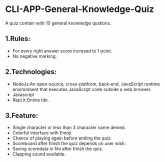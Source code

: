 # CLI-APP-General-Knowledge-Quiz

A quiz contain with 10 general knowledge qustions. 

## 1.Rules:
   * For every right answer score incresed to 1 point.
   * No negative marking.
## 2.Technologies:
   * NodeJs:An open-source, cross-platform, back-end, JavaScript runtime environment that executes JavaScript code outside a web browser.
   * Javascript
   * Repl.it:Online Ide.
## 3.Feature:
   * Single character or less than 3 character name denied.
   * Colorful interface with Emoji.
   * Chance of playing again before ending the quiz.
   * Scoreboard after finish the quiz depends on user wish.
   * Saving scoredata in file after finish the quiz. 
   * Clapping sound available.
   
